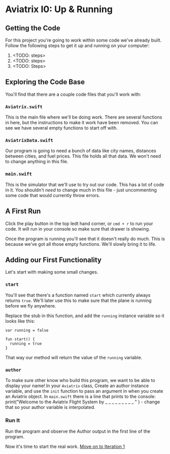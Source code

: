 # Aviatrix I0: Up & Running

## Getting the Code

For this project you're going to work within some code we've already built. Follow the following steps to get it up and running on your computer:

1. <TODO: steps>
2. <TODO: steps>
3. <TODO: Steps>

## Exploring the Code Base

You'll find that there are a couple code files that you'll work with:

### `Aviatrix.swift`

This is the main file where we'll be doing work. There are several functions in here, but the instructions to make it work have been removed. You can see we have several empty functions to start off with.

### `AviatrixData.swift`

Our program is going to need a bunch of data like city names, distances between cities, and fuel prices. This file holds all that data. We won't need to change anything in this file.

### `main.swift`

This is the simulator that we'll use to try out our code. This has a lot of code in it. You shouldn't *need* to change much in this file - just uncommenting some code that would currently throw errors.

## A First Run

Click the play button in the top ledt hand corner, or `cmd + r` to run your code. It will run in your console so make sure that drawer is showing.

Once the program is running you'll see that it doesn't really do much. This is because we've got all those empty functions. We'll slowly bring it to life.

## Adding our First Functionality

Let's start with making some small changes.

### `start`

You'll see that there's a function named `start` which currently always returns `true`. We'll later use this to make sure that the plane is running before we fly anywhere.

Replace the stub in this function, and add the `running` instance variable so it looks like this:

```
var running = false

fun start() {
  running = true
}
```

That way our method will return the value of the `running` variable.

### `author`

To make sure other know who build this program, we want to be able to display your name! In your `Aviatrix` class, Create an author instance variable, and use the `init` function to pass an argument in when you create an Aviatrix object. In `main.swift` there is a line that prints to the console: print("Welcome to the Aviatrix Flight System by _ _ _ _ _ _ _ _ _ " ) - change that so your author variable is interpolated.

### Run It

Run the program and observe the Author output in the first line of the program.

Now it's time to start the real work. [Move on to Iteration 1](./i1_destinations.markdown)
